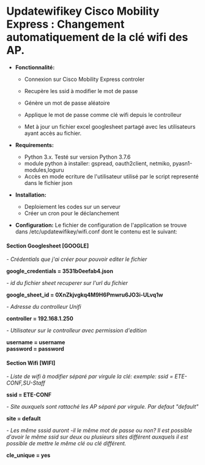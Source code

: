 # Updatewifikey Cisco Mobility Express : Changement automatiquement de la clé wifi des AP.

- **Fonctionnalité:**
    - Connexion sur Cisco Mobility Express controler 
    
    - Recupère les ssid à modifier le mot de passe
    
    - Génère un mot de passe aléatoire
    
    - Applique le mot de passe comme clé wifi depuis le controlleur
    
    - Met à jour un fichier excel googlesheet partagé avec les utilisateurs ayant accès au fichier.
    
- **Requirements:**
    - Python 3.x. Testé sur version Python 3.7.6
    - module python à installer: gspread, oauth2client, netmiko, pyasn1-modules,loguru
    - Accès en mode ecriture de l'utilisateur utilisé par le script representé dans le fichier json

- **Installation:**
    - Deploiement les codes sur un serveur
    - Créer un cron pour le déclanchement


- **Configuration:**
Le fichier de configuration de l'application se trouve dans /etc/updatewifikey/wifi.conf dont le contenu est le suivant:

#### Section Googlesheet [GOOGLE]
*- Crédentials que j'ai créer pour pouvoir editer le fichier*

**google_credentials = 3531b0eefab4.json**

*- id du fichier sheet recuperer sur l'url du fichier*

**google_sheet_id = 0XnZkjvgkq4M9H6Pmwru6JO3i-ULvq1w**

*- Adresse du controlleur Unifi*

**controller = 192.168.1.250**

*- Utilisateur sur le controlleur avec permission d'edition*

**username = username                                                
password = password**

#### Section Wifi [WIFI]
*- Liste de wifi à modifier séparé par virgule la clé: exemple: ssid = ETE-CONF,SU-Staff*

**ssid = ETE-CONF**

*- Site auxquels sont rattaché les AP séparé par virgule. Par defaut "default"*

**site = default**

*- Les même sssid auront -il le même mot de passe ou non? Il est possible d'avoir le même ssid sur deux ou plusieurs sites différent auxquels il est possible de mettre le même clé ou clé différent.*

**cle_unique = yes**
